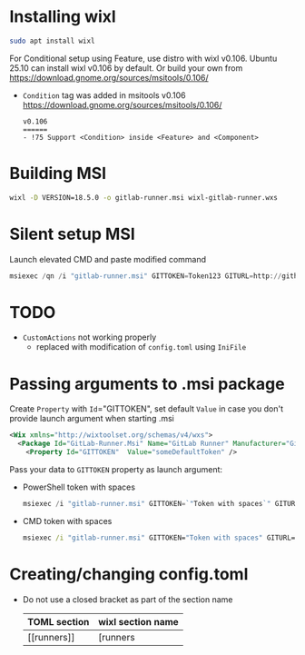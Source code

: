 # Installing wixl
```bash
sudo apt install wixl
```
For Conditional setup using Feature, use distro with wixl v0.106. Ubuntu 25.10 can install wixl v0.106 by default. Or build your own from https://download.gnome.org/sources/msitools/0.106/
- `Condition` tag was added in msitools v0.106 https://download.gnome.org/sources/msitools/0.106/
  ```
  v0.106
  ======
  - !75 Support <Condition> inside <Feature> and <Component>
  ```

# Building MSI
```bash
wixl -D VERSION=18.5.0 -o gitlab-runner.msi wixl-gitlab-runner.wxs
```

# Silent setup MSI
Launch elevated CMD and paste modified command
```powershell
msiexec /qn /i "gitlab-runner.msi" GITTOKEN=Token123 GITURL=http://github.com GITNAME=server1
```

# TODO
- `CustomActions` not working properly
  - replaced with modification of `config.toml` using `IniFile`

# Passing arguments to .msi package
Create `Property` with `Id`="GITTOKEN", set default `Value` in case you don't provide launch argument when starting .msi
```xml
<Wix xmlns="http://wixtoolset.org/schemas/v4/wxs">
  <Package Id="GitLab-Runner.Msi" Name="GitLab Runner" Manufacturer="GitLab" Version="18.14.0">
    <Property Id="GITTOKEN"  Value="someDefaultToken" />
```
Pass your data to `GITTOKEN` property as launch argument:
- PowerShell token with spaces
  ```powershell
  msiexec /i "gitlab-runner.msi" GITTOKEN=`"Token with spaces`" GITURL=http://github.com
  ```
- CMD token with spaces
  ```cmd
  msiexec /i "gitlab-runner.msi" GITTOKEN="Token with spaces" GITURL=http://github.com
  ```

# Creating/changing config.toml
- Do not use a closed bracket as part of the section name

  | TOML section | wixl section name |
  | - | - |
  | [[runners]] |	[runners |